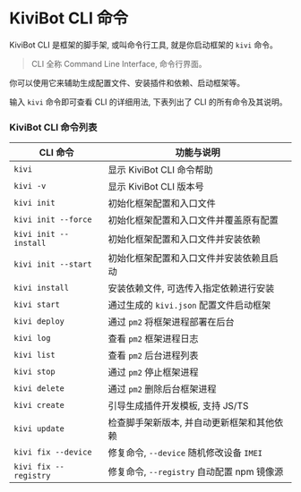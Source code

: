 # KiviBot CLI 命令

KiviBot CLI 是框架的脚手架, 或叫命令行工具, 就是你启动框架的 `kivi` 命令。

> CLI 全称 Command Line Interface, 命令行界面。

你可以使用它来辅助生成配置文件、安装插件和依赖、启动框架等。

输入 `kivi` 命令即可查看 CLI 的详细用法, 下表列出了 CLI 的所有命令及其说明。

### KiviBot CLI 命令列表

| CLI 命令              | 功能与说明                                 |
| --------------------- | ------------------------------------------ |
| `kivi`                | 显示 KiviBot CLI 命令帮助                  |
| `kivi -v`             | 显示 KiviBot CLI 版本号                    |
| `kivi init`           | 初始化框架配置和入口文件                   |
| `kivi init --force`   | 初始化框架配置和入口文件并覆盖原有配置     |
| `kivi init --install` | 初始化框架配置和入口文件并安装依赖         |
| `kivi init --start`   | 初始化框架配置和入口文件并安装依赖且启动   |
| `kivi install`        | 安装依赖文件, 可选传入指定依赖进行安装     |
| `kivi start`          | 通过生成的 `kivi.json` 配置文件启动框架    |
| `kivi deploy`         | 通过 `pm2` 将框架进程部署在后台            |
| `kivi log`            | 查看 `pm2` 框架进程日志                    |
| `kivi list`           | 查看 `pm2` 后台进程列表                    |
| `kivi stop`           | 通过 `pm2` 停止框架进程                    |
| `kivi delete`         | 通过 `pm2` 删除后台框架进程                |
| `kivi create`         | 引导生成插件开发模板, 支持 JS/TS           |
| `kivi update`         | 检查脚手架新版本, 并自动更新框架和其他依赖 |
| `kivi fix --device`   | 修复命令, `--device` 随机修改设备 `IMEI`   |
| `kivi fix --registry` | 修复命令, `--registry` 自动配置 npm 镜像源 |
